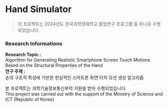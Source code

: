 # Hand Simulator

> 이 프로젝트는 2024년도 한국과학영재학교 졸업연구 프로그램 중 하나로 수행되었습니다.

### Research Informations
**Research Topic :**    
Algorithm for Generating Realistic Smartphone Screen Touch Motions Based on the Structural Properties of the Hand   
**연구 주제 :**    
손의 구조적 특성에 기반한 현실적인 스마트폰 화면 터치 모션 생성 알고리즘   

본 프로젝트는 과학기술정보통신부의 지원을 받아 수행되었습니다.     
This project was carried out with the support of the Ministry of Science and ICT (Republic of Korea)

